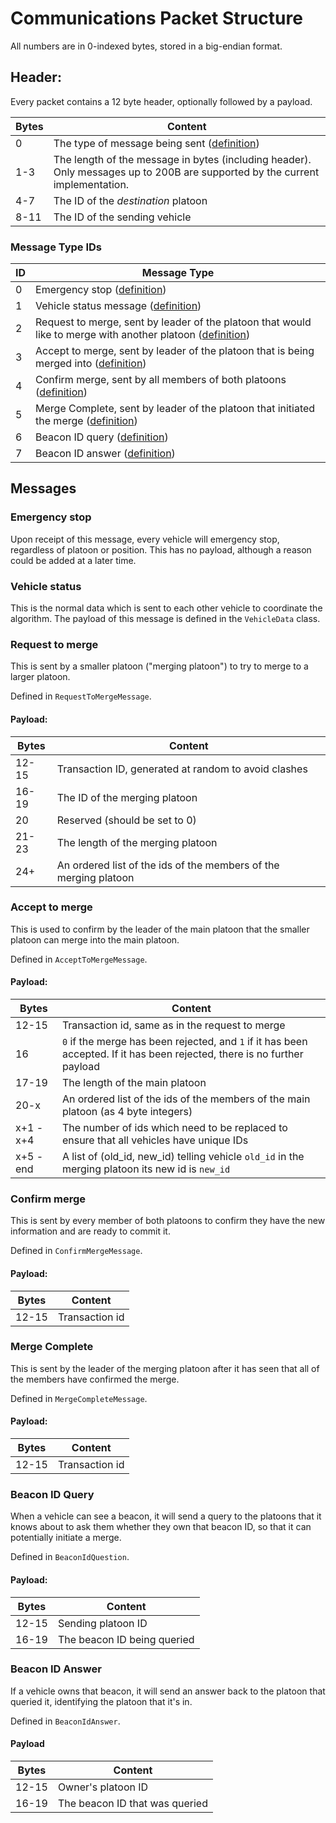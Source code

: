 # Communications Packet Structure
All numbers are in 0-indexed bytes, stored in a big-endian format.

## Header:
Every packet contains a 12 byte header, optionally followed by a payload.

Bytes | Content
----- | -------
0 | The type of message being sent ([definition](#message-type-ids))
1-3 | The length of the message in bytes (including header). Only messages up to 200B are supported by the current implementation.
4-7 | The ID of the *destination* platoon
8-11 | The ID of the sending vehicle

### Message Type IDs
ID | Message Type
---| ------------
0 | Emergency stop ([definition](#emergency-stop))  
1 | Vehicle status message ([definition](#vehicle-status)) 
2 | Request to merge, sent by leader of the platoon that would like to merge with another platoon ([definition](#request-to-merge))
3 | Accept to merge, sent by leader of the platoon that is being merged into ([definition](#accept-to-merge))
4 | Confirm merge, sent by all members of both platoons ([definition](#confirm-merge))  
5 | Merge Complete, sent by leader of the platoon that initiated the merge ([definition](#merge-complete))
6 | Beacon ID query ([definition](#beacon-id-query))
7 | Beacon ID answer ([definition](#beacon-id-answer))


## Messages
### Emergency stop
Upon receipt of this message, every vehicle will emergency stop, regardless of platoon or position. This has no payload, although a reason could be added at a later time.

### Vehicle status
This is the normal data which is sent to each other vehicle to coordinate the algorithm. The payload of this message is defined in the `VehicleData` class.

### Request to merge
This is sent by a smaller platoon ("merging platoon") to try to merge to a larger platoon.

Defined in `RequestToMergeMessage`.

#### Payload:

Bytes | Content
------|--------
12-15 | Transaction ID, generated at random to avoid clashes
16-19 | The ID of the merging platoon
20 | Reserved (should be set to 0)
21-23 | The length of the merging platoon  
24+ | An ordered list of the ids of the members of the merging platoon

### Accept to merge
This is used to confirm by the leader of the main platoon that the smaller platoon can merge into the main platoon.

Defined in `AcceptToMergeMessage`.

#### Payload:

Bytes | Content
------|--------
12-15 | Transaction id, same as in the request to merge
16 | `0` if the merge has been rejected, and `1` if it has been accepted. If it has been rejected, there is no further payload
17-19 | The length of the main platoon  
20-x | An ordered list of the ids of the members of the main platoon (as 4 byte integers)
x+1 - x+4 | The number of ids which need to be replaced to ensure that all vehicles have unique IDs
x+5 - end | A list of (old\_id, new\_id) telling vehicle `old_id` in the merging platoon its new id is `new_id`

### Confirm merge
This is sent by every member of both platoons to confirm they have the new information
and are ready to commit it.

Defined in `ConfirmMergeMessage`.

#### Payload:

Bytes | Content
------|--------
12-15 | Transaction id

### Merge Complete
This is sent by the leader of the merging platoon after it has seen that all of the 
members have confirmed the merge.

Defined in `MergeCompleteMessage`.

#### Payload:

Bytes | Content
------|--------
12-15 | Transaction id

### Beacon ID Query
When a vehicle can see a beacon, it will send a query to the platoons that it knows about to ask them whether they own that beacon ID, so that it can potentially initiate a merge.

Defined in `BeaconIdQuestion`.

#### Payload:

Bytes | Content
------|--------
12-15 | Sending platoon ID
16-19 | The beacon ID being queried

### Beacon ID Answer
If a vehicle owns that beacon, it will send an answer back to the platoon that queried it, identifying the platoon that it's in.

Defined in `BeaconIdAnswer`.

#### Payload

Bytes | Content
------|--------
12-15 | Owner's platoon ID
16-19 | The beacon ID that was queried
